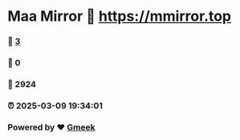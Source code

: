 # Maa Mirror :link: https://mmirror.top 
### :page_facing_up: [3](https://mmirror.top/tag.html) 
### :speech_balloon: 0 
### :hibiscus: 2924 
### :alarm_clock: 2025-03-09 19:34:01 
### Powered by :heart: [Gmeek](https://github.com/Meekdai/Gmeek)
